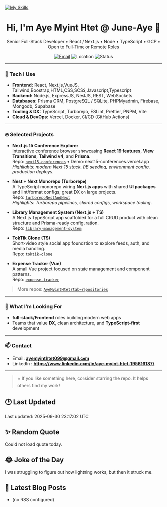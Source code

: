 [![My Skills](https://skillicons.dev/icons?i=js,nextjs,react,,reduxnodejs,rabbitmq,pug,html,css,bootstrap,mongodb,mysql,docker,express,firebase,git,heroku,babel)](https://skillicons.dev)
<!-- Profile README for github.com/AyeMyintHtet -->

<h1 align="center">Hi, I'm Aye Myint Htet @ June-Aye 👋</h1>
<p align="center">
  Senior Full-Stack Developer • React / Next.js • Node • TypeScript • GCP • Open to Full-Time or Remote Roles
</p>

<p align="center">
  <a href="mailto:ayemyinthtet099@gmail.com"><img alt="Email" src="https://img.shields.io/badge/Email-ayemyinthtet099%40gmail.com-informational?logo=gmail"></a>
  <img alt="Location" src="https://img.shields.io/badge/Bangkok-Thailand-ff69b4">
  <!-- <img alt="Status" src="https://img.shields.io/badge/Open%20to-Remote%20Work-brightgreen"> -->
  <img alt="Status" src="https://img.shields.io/badge/OpenTo-Full%20Time%20or%20Remote%20Work-brightgreen">
</p>

---

### 🧰 Tech I Use
- **Frontend:** React, Next.js,VueJS, Tailwind,Boostrap,HTML,CSS,SCSS,Javascript,Typescript
- **Backend:** Node.js, ExpressJS, NestJS, REST, WebSockets
- **Databases:** Prisma ORM, PostgreSQL / SQLite, PHPMyadmin, Firebase, Mongodb, Supabase
- **Tooling & DX:** TypeScript, Turborepo, ESLint, Prettier, PNPM, Vite
- **Cloud & DevOps:** Vercel, Docker, CI/CD (GitHub Actions)

---

### 🔥 Selected Projects

- **Next.js 15 Conference Explorer**  
  Interactive conference browser showcasing **React 19 features**, **View Transitions**, **Tailwind v4**, and **Prisma**.  
  Repo: [`next15-conferences`](https://github.com/AyeMyintHtet/next15-conferences) • Demo: next15-conferences.vercel.app  
  _Highlights: modern Next 15 stack, DB seeding, environment config, production deploys_.

- **Nest + Next Monorepo (Turborepo)**  
  A TypeScript monorepo wiring **Next.js apps** with shared **UI packages** and lint/format configs; great DX on large projects.  
  Repo: [`turborepoNestAndNext`](https://github.com/AyeMyintHtet/turborepoNestAndNext)  
  _Highlights: Turborepo pipelines, shared configs, workspace tooling_.

- **Library Management System (Next.js + TS)**  
  A Next.js TypeScript app scaffolded for a full CRUD product with clean structure and Prisma-ready configuration.  
  Repo: [`library-management-system`](https://github.com/AyeMyintHtet/library-management-system)

- **TokTik Clone (TS)**  
  Short-video style social app foundation to explore feeds, auth, and media handling.  
  Repo: [`toktik-clone`](https://github.com/AyeMyintHtet/toktik-clone)

- **Expense Tracker (Vue)**  
  A small Vue project focused on state management and component patterns.  
  Repo: [`expense-tracker`](https://github.com/AyeMyintHtet/expense-tracker)

> More repos: [`AyeMyintHtet?tab=repositories`](https://github.com/AyeMyintHtet?tab=repositories)

---

### 💼 What I’m Looking For
- **full-stack/Frontend** roles building modern web apps
- Teams that value **DX**, clean architecture, and **TypeScript-first** development

---

### 📫 Contact
- Email: **ayemyinthtet099@gmail.com**
- LinkedIn : **https://www.linkedin.com/in/aye-myint-htet-195616187/**

---

> ⭐ If you like something here, consider starring the repo. It helps others find my work!
## 🕒 Last Updated
<!--START_SECTION:updated-->
Last updated: 2025-09-30 23:17:02 UTC
<!--END_SECTION:updated-->

## ✨ Random Quote
<!--START_SECTION:quote-->
Could not load quote today.
<!--END_SECTION:quote-->

## 😂 Joke of the Day
<!--START_SECTION:joke-->
I was struggling to figure out how lightning works, but then it struck me.
<!--END_SECTION:joke-->

## 📝 Latest Blog Posts
<!--START_SECTION:blog-->
- (no RSS configured)
<!--END_SECTION:blog-->


